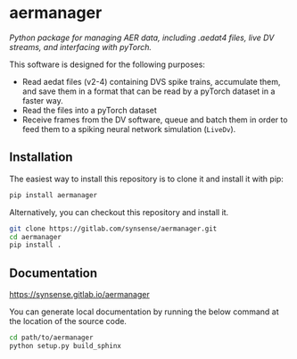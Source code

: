 # aermanager
*Python package for managing AER data, including .aedat4 files, live DV streams, and interfacing with pyTorch.*

This software is designed for the following purposes:
- Read aedat files (v2-4) containing DVS spike trains, accumulate them, and save them in a format that can be read by a pyTorch dataset in a faster way.
- Read the files into a pyTorch dataset
- Receive frames from the DV software, queue and batch them in order to feed them to a spiking neural network simulation (`LiveDv`).


## Installation

The easiest way to install this repository is to clone it and install it with pip:

```bash
pip install aermanager
```

Alternatively, you can checkout this repository and install it.

```bash
git clone https://gitlab.com/synsense/aermanager.git
cd aermanager
pip install .
```

## Documentation

https://synsense.gitlab.io/aermanager

You can generate local documentation by running the below command at the location of the source code.

```bash
cd path/to/aermanager
python setup.py build_sphinx
```
